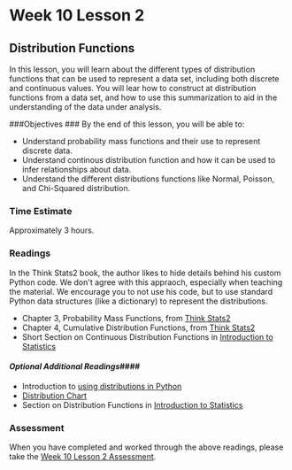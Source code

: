 # Week 10 Lesson 2 #

## Distribution Functions ##

In this lesson, you will learn about the different types of distribution
functions that can be used to represent a data set, including both
discrete and continuous values. You will lear how to construct at
distribution functions from a data set, and how to use this
summarization to aid in the understanding of the data under analysis.


###Objectives ###
By the end of this lesson, you will be able to:

- Understand probability mass functions and their use to represent discrete data.
- Understand continous distribution function and how it can be used to infer relationships about data.
- Understand the different distributions functions like Normal, Poisson, and Chi-Squared distribution.

### Time Estimate ###

Approximately 3 hours.

### Readings ####

In the Think Stats2 book, the author likes to hide details behind his
custom Python code. We don't agree with this appraoch, especially when
teaching the material. We encourage you to not use his code, but to use
standard Python data structures (like a dictionary) to represent the
distributions.

- Chapter 3, Probability Mass Functions, from [Think Stats2](http://www.greenteapress.com/thinkstats2/html/thinkstats2004.html)
- Chapter 4,  Cumulative Distribution Functions, from [Think Stats2](http://www.greenteapress.com/thinkstats2/html/thinkstats2005.html)
- Short Section on Continuous Distribution Functions in [Introduction to Statistics](http://work.thaslwanter.at/Stats/html/statsDistributions.html#continuous-distribution-functions)

#### *Optional Additional Readings*####

- Introduction to [using distributions in Python](https://oneau.wordpress.com/2011/02/28/simple-statistics-with-scipy/)
- [Distribution Chart](http://www.johndcook.com/blog/distribution_chart/)
- Section on Distribution Functions in [Introduction to Statistics](http://work.thaslwanter.at/Stats/html/statsDistributions.html#distribution-functions)

### Assessment ###

When you have completed and worked through the above readings, please take the [Week 10 Lesson 2 Assessment](https://learn.illinois.edu/mod/quiz/view.php?id=1095590).
